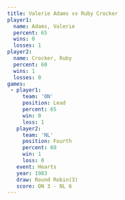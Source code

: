 ```yaml
---
title: Valerie Adams vs Ruby Crocker
player1:              
  name: Adams, Valerie
  percent: 65         
  wins: 0             
  losses: 1           
player2:              
  name: Crocker, Ruby 
  percent: 60         
  wins: 1             
  losses: 0           
games:
 - player1:        
     team: 'ON'    
     position: Lead
     percent: 65   
     win: 0        
     loss: 1       
   player2:          
     team: 'NL'      
     position: Fourth
     percent: 60     
     win: 1          
     loss: 0         
   event: Hearts       
   year: 1983          
   draw: Round Robin(3)
   score: ON 3 - NL 6  
---
```

